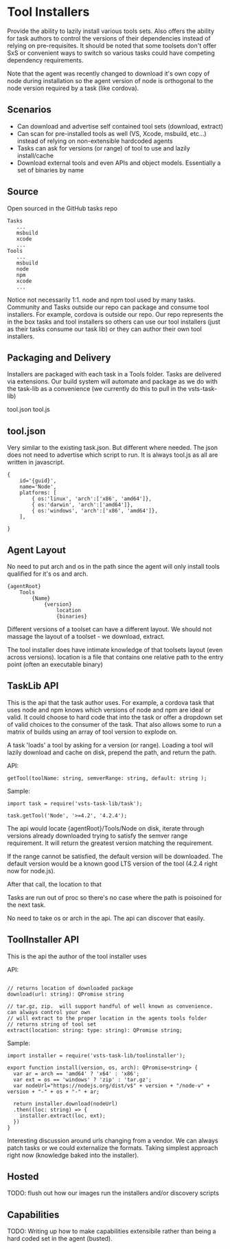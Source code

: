 # Tool Installers

Provide the ability to lazily install various tools sets.  Also offers the ability for task authors to control the versions of their dependencies instead of relying on pre-requisites.  It should be noted that some toolsets don't offer SxS or convenient ways to switch so various tasks could have competing dependency requirements.

Note that the agent was recently changed to download it's own copy of node during installation so the agent version of node is orthogonal to the node version required by a task (like cordova).

## Scenarios

  - Can download and advertise self contained tool sets (download, extract)
  - Can scan for pre-installed tools as well (VS, Xcode, msbuild, etc...) instead of relying on non-extensible hardcoded agents
  - Tasks can ask for versions (or range) of tool to use and lazily install/cache
  - Download external tools and even APIs and object models.  Essentially a set of binaries by name

## Source

Open sourced in the GitHub tasks repo
```
Tasks
   ...
   msbuild
   xcode
   ...
Tools
   ...
   msbuild
   node
   npm
   xcode
   ...
```

Notice not necessarily 1:1.  node and npm tool used by many tasks.
Community and Tasks outside our repo can package and consume tool installers.  For example, cordova is outside our repo.  Our repo represents the in the box tasks and tool installers so others can use our tool installers (just as their tasks consume our task lib) or they can author their own tool installers.

## Packaging and Delivery

Installers are packaged with each task in a Tools folder.  Tasks are delivered via extensions.  Our build system will automate and package as we do with the task-lib as a convenience (we currently do this to pull in the vsts-task-lib)

tool.json
tool.js

## tool.json

Very similar to the existing task.json.  But different where needed.
The json does not need to advertise which script to run.  It is always tool.js as all are written in javascript.

```
{
    id='{guid}',
    name='Node',
    platforms: [ 
        { os:'linux', 'arch':['x86', 'amd64']},
        { os:'darwin', 'arch':['amd64']}, 
        { os:'windows', 'arch':['x86', 'amd64']},
    ],
    
}
```

## Agent Layout

No need to put arch and os in the path since the agent will only install tools qualified for it's os and arch.

```
{agentRoot}
    Tools
        {Name}
            {version}
                location
                {binaries}

```

Different versions of a toolset can have a different layout.  We should not massage the layout of a toolset - we download, extract.

The tool installer does have intimate knowledge of that toolsets layout (even across versions).  location is a file that contains one relative path to the entry point (often an executable binary)

## TaskLib API

This is the api that the task author uses.  For example, a cordova task that uses node and npm knows which versions of node and npm are ideal or valid.  It could choose to hard code that into the task or offer a dropdown set of valid choices to the consumer of the task.  That also allows some to run a matrix of builds using an array of tool version to explode on.

A task 'loads' a tool by asking for a version (or range).  Loading a tool will lazily download and cache on disk, prepend the path, and return the path.

API:
```
getTool(toolName: string, semverRange: string, default: string );
```

Sample:
```
import task = require('vsts-task-lib/task');

task.getTool('Node', '>=4.2', '4.2.4');
```

The api would locate {agentRoot}/Tools/Node on disk, iterate through versions already downloaded trying to satisfy the semver range requirement.  It will return the greatest version matching the requirement.

If the range cannot be satisfied, the default version will be downloaded.  The default version would be a known good LTS version of the tool (4.2.4 right now for node.js).

After that call, the location to that 

Tasks are run out of proc so there's no case where the path is poisoined for the next task.

No need to take os or arch in the api.  The api can discover that easily.


## ToolInstaller API

This is the api the author of the tool installer uses

API:
```

// returns location of downloaded package
download(url: string): QPromise string    

// tar.gz, zip.  will support handful of well known as convenience.  can always control your own
// will extract to the proper location in the agents tools folder
// returns string of tool set
extract(location: string: type: string): QPromise string;  
```

Sample:
```
import installer = require('vsts-task-lib/toolinstaller');

export function install(version, os, arch): QPromise<string> {
  var ar = arch == 'amd64' ? 'x64' : 'x86';
  var ext = os == 'windows' ? 'zip' : 'tar.gz';
  var nodeUrl="https://nodejs.org/dist/v$" + version + "/node-v" + version + "-" + os + "-" + ar;

  return installer.download(nodeUrl)
  .then((loc: string) => {
    installer.extract(loc, ext);
  })
}

```

Interesting discussion around urls changing from a vendor.  We can always patch tasks or we could externalize the formats.  Taking simplest approach right now (knowledge baked into the installer).

## Hosted

TODO: flush out how our images run the installers and/or discovery scripts

## Capabilities

TODO: Writing up how to make capabilities extensibile rather than being a hard coded set in the agent (busted).



